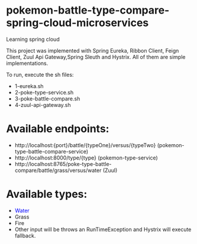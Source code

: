 # pokemon-battle-type-compare-spring-cloud-microservices

Learning spring cloud

This project was implemented with Spring Eureka, Ribbon Client, Feign Client, Zuul Api Gateway,Spring Sleuth and Hystrix. All of them are simple implementations.

To run, execute the sh files:

* 1-eureka.sh
* 2-poke-type-service.sh
* 3-poke-battle-compare.sh
* 4-zuul-api-gateway.sh

# Available endpoints:

* http://localhost:{port}/battle/{typeOne}/versus/{typeTwo} (pokemon-type-battle-compare-service)
* http://localhost:8000/type/{type} (pokemon-type-service)
* http://localhost:8765/poke-type-battle-compare/battle/grass/versus/water (Zuul)

# Available types:
* <span style="color:blue">Water</span>
* Grass
* Fire
* Other input will be throws an RunTimeException and Hystrix will execute fallback.
